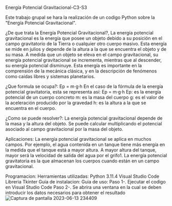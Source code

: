 Energía Potencial Gravitacional-C3-S3

Este trabajo grupal se hara la realización de un codigo Python sobre la "Energía Potencial Gravitacional".

¿De que trata la Energía Potencial Gravitacional?, La energía potencial gravitacional es la energía que posee un objeto debido a su posición en el campo gravitatorio de la Tierra o cualquier otro cuerpo masivo. Esta energía se mide en julios y depende de la altura a la que se encuentra el objeto y de su masa. A medida que un objeto se eleva en el campo gravitacional, su energía potencial gravitacional se incrementa, mientras que al descender, su energía potencial disminuye. Esta energía es importante en la comprensión de la mecánica clásica, y en la descripción de fenómenos como caídas libres y sistemas planetarios.

¿Que formula se ocupa?: Ep = m·g·h En el caso de la fórmula de la energía potencial gravitatoria, esta se representa así: Ep = m·g·h Ep: es la energía potencial de un cuerpo concreto m: es la masa del cuerpo g: es el valor de la aceleración producido por la gravedad h: es la altura a la que se encuentra en el cuerpo.

¿Como se puede resolver?: La energía potencial gravitacional depende de la masa y la altura del objeto. Se puede calcular multiplicando el potencial asociado al campo gravitacional por la masa del objeto.

Aplicaciones: La energía potencial gravitacional se aplica en muchos campos. Por ejemplo, el agua contenida en un tanque tiene más energía en la medida que el tanque está a mayor altura. A mayor altura del tanque, mayor será la velocidad de salida del agua por el grifo1. La energía potencial gravitatoria es la que almacenan los cuerpos cuando están en un campo gravitacional.

Programacion:
Herramientas utilizadas: Python 3.11.4
                         Visual Studio Code
                         Libreria Tkinter
Guia de instalacion:
Guia de uso: Paso 1-. Ejecutar el codigo en Visual Studio Code
             Paso 2-. Se abrira una ventana en la cual se deben introducir los datos necesarios para obtener el resultado
             ![Captura de pantalla 2023-06-13 234409](https://github.com/Bastian03Riveros/Eva-Transdisciplinar-2023-C3-S3/assets/135167583/3cf79dad-f667-418b-ba90-53be502323b1)

           




                         
                       
